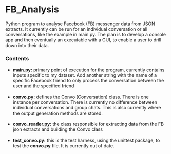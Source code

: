# FB_Analysis

Python program to analyse Facebook (FB) messenger data from JSON extracts. It currently can be run for an individual
conversation or all conversations, like the example in main.py. The plan is to develop a console app and then eventually
an executable with a GUI, to enable a user to drill down into their data.

### Contents

* **main.py:** primary point of execution for the program, currently contains inputs specific to my dataset. Add another
  string with the name of a specific Facebook friend to only process the conversation between the user and the specified
  friend
  <br><br>
* **convo.py:** defines the Convo (Conversation) class. There is one instance per conversation. There is currently no
  difference between individual conversations and group chats. This is also currently where the output generation
  methods are stored.
  <br><br>
* **convo_reader.py:** the class responsible for extracting data from the FB json extracts and building the Convo class
  <br><br>
* **test_convo.py:** this is the test harness, using the unittest package, to test the **convo.py** file. It is
  currently out of date.